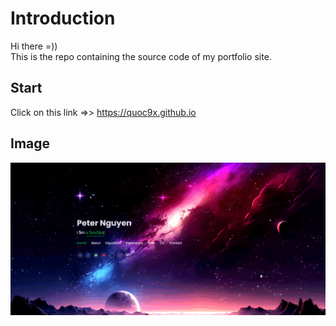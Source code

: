 # Introduction

Hi there =))   
This is the repo containing the source code of my portfolio site.

## Start

Click on this link =>> https://quoc9x.github.io

## Image   
    
![screenshot](./assets/img/screenshot.png)
